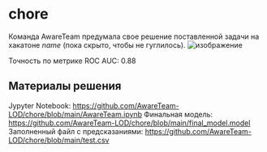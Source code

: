 # chore
Команда AwareTeam предумала свое решение поставленной задачи на хакатоне *name* (пока скрыто, чтобы не гуглилось).
![изображение](https://user-images.githubusercontent.com/18516370/149664110-4e2fda13-3b16-4db4-9f90-65a673999f47.png)

Точность по метрике ROC AUC: 0.88

## Материалы решения
Jypyter Notebook: https://github.com/AwareTeam-LOD/chore/blob/main/AwareTeam.ipynb
Финальная модель: https://github.com/AwareTeam-LOD/chore/blob/main/final_model.model
Заполненный файл с предсказаниями: https://github.com/AwareTeam-LOD/chore/blob/main/test.csv

